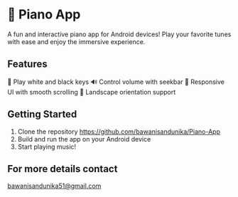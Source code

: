 # 🎵 Piano App

A fun and interactive piano app for Android devices! Play your favorite tunes with ease and enjoy the immersive experience.

## Features
🎹 Play white and black keys
🔊 Control volume with seekbar
📏 Responsive UI with smooth scrolling
🔄 Landscape orientation support

## Getting Started
1. Clone the repository   https://github.com/bawanisandunika/Piano-App
2. Build and run the app on your Android device
3. Start playing music!

## For more details contact
bawanisandunika51@gmail.com

